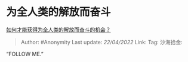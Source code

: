 # 为全人类的解放而奋斗
[如何才能获得为全人类的解放而奋斗的机会？](https://www.zhihu.com/question/529236181/answer/2451699114)

> Author: #Anonymity
> Last update: *22/04/2022*
> Link:
> Tag:
> 沙海拾金:

“FOLLOW ME.”
